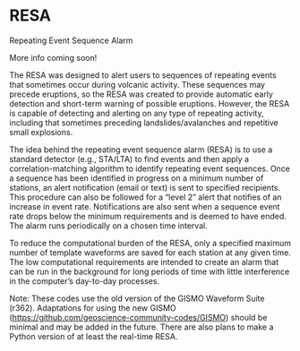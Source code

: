 # RESA
Repeating Event Sequence Alarm

More info coming soon!

The RESA was designed to alert users to sequences of repeating events that sometimes occur during volcanic activity. These sequences may precede eruptions, so the RESA was created to provide automatic early detection and short-term warning of possible eruptions. However, the RESA is capable of detecting and alerting on any type of repeating activity, including that sometimes preceding landslides/avalanches and repetitive small explosions.

The idea behind the repeating event sequence alarm (RESA) is to use a standard detector (e.g., STA/LTA) to find events and then apply a correlation-matching algorithm to identify repeating event sequences. Once a sequence has been identified in progress on a minimum number of stations, an alert notification (email or text) is sent to specified recipients. This procedure can also be followed for a “level 2” alert that notifies of an increase in event rate. Notifications are also sent when a sequence event rate drops below the minimum requirements and is deemed to have ended. The alarm runs periodically on a chosen time interval.

To reduce the computational burden of the RESA, only a specified maximum number of template waveforms are saved for each station at any given time. The low computational requirements are intended to create an alarm that can be run in the background for long periods of time with little interference in the computer’s day-to-day processes. 


Note: These codes use the old version of the GISMO Waveform Suite (r362). Adaptations for using the new GISMO (https://github.com/geoscience-community-codes/GISMO) should be minimal and may be added in the future. There are also plans to make a Python version of at least the real-time RESA.

